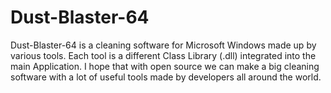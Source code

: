 # Dust-Blaster-64
Dust-Blaster-64 is a cleaning software for Microsoft Windows made up by various tools. Each tool is a different Class Library (.dll) integrated into the main Application. I hope that with open source we can make a big cleaning software with a lot of useful tools made by developers all around the world.
